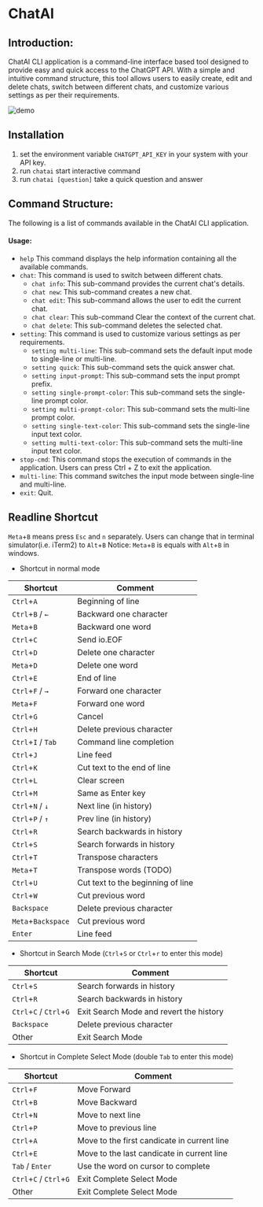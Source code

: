 # ChatAI

## Introduction:
ChatAI CLI application is a command-line interface based tool designed to provide easy and quick access to the ChatGPT API. With a simple and intuitive command structure, this tool allows users to easily create, edit and delete chats, switch between different chats, and customize various settings as per their requirements.

![demo](docs/example.gif)

## Installation

1. set the environment variable `CHATGPT_API_KEY` in your system with your API key.
2. run `chatai` start interactive command
3. run `chatai [question]` take a quick question and answer

## Command Structure:
The following is a list of commands available in the ChatAI CLI application.

#### Usage:
- `help` This command displays the help information containing all the available commands.
- `chat`: This command is used to switch between different chats.
   - `chat info`: This sub-command provides the current chat's details.
   - `chat new`: This sub-command creates a new chat.
   - `chat edit`: This sub-command allows the user to edit the current chat.
   - `chat clear`: This sub-command Clear the context of the current chat.
   - `chat delete`: This sub-command deletes the selected chat.
- `setting`: This command is used to customize various settings as per requirements.
   - `setting multi-line`: This sub-command sets the default input mode to single-line or multi-line.
   - `setting quick`: This sub-command sets the quick answer chat.
   - `setting input-prompt`: This sub-command sets the input prompt prefix.
   - `setting single-prompt-color`: This sub-command sets the single-line prompt color.
   - `setting multi-prompt-color`: This sub-command sets the multi-line prompt color.
   - `setting single-text-color`: This sub-command sets the single-line input text color.
   - `setting multi-text-color`: This sub-command sets the multi-line input text color.
- `stop-cmd`: This command stops the execution of commands in the application. Users can press Ctrl + Z to exit the application.
- `multi-line`: This command switches the input mode between single-line and multi-line.
- `exit`: Quit.


## Readline Shortcut

`Meta`+`B` means press `Esc` and `n` separately.
Users can change that in terminal simulator(i.e. iTerm2) to `Alt`+`B`
Notice: `Meta`+`B` is equals with `Alt`+`B` in windows.

* Shortcut in normal mode

| Shortcut           | Comment                           |
| ------------------ | --------------------------------- |
| `Ctrl`+`A`         | Beginning of line                 |
| `Ctrl`+`B` / `←`   | Backward one character            |
| `Meta`+`B`         | Backward one word                 |
| `Ctrl`+`C`         | Send io.EOF                       |
| `Ctrl`+`D`         | Delete one character              |
| `Meta`+`D`         | Delete one word                   |
| `Ctrl`+`E`         | End of line                       |
| `Ctrl`+`F` / `→`   | Forward one character             |
| `Meta`+`F`         | Forward one word                  |
| `Ctrl`+`G`         | Cancel                            |
| `Ctrl`+`H`         | Delete previous character         |
| `Ctrl`+`I` / `Tab` | Command line completion           |
| `Ctrl`+`J`         | Line feed                         |
| `Ctrl`+`K`         | Cut text to the end of line       |
| `Ctrl`+`L`         | Clear screen                      |
| `Ctrl`+`M`         | Same as Enter key                 |
| `Ctrl`+`N` / `↓`   | Next line (in history)            |
| `Ctrl`+`P` / `↑`   | Prev line (in history)            |
| `Ctrl`+`R`         | Search backwards in history       |
| `Ctrl`+`S`         | Search forwards in history        |
| `Ctrl`+`T`         | Transpose characters              |
| `Meta`+`T`         | Transpose words (TODO)            |
| `Ctrl`+`U`         | Cut text to the beginning of line |
| `Ctrl`+`W`         | Cut previous word                 |
| `Backspace`        | Delete previous character         |
| `Meta`+`Backspace` | Cut previous word                 |
| `Enter`            | Line feed                         |


* Shortcut in Search Mode (`Ctrl`+`S` or `Ctrl`+`r` to enter this mode)

| Shortcut                | Comment                                 |
| ----------------------- | --------------------------------------- |
| `Ctrl`+`S`              | Search forwards in history              |
| `Ctrl`+`R`              | Search backwards in history             |
| `Ctrl`+`C` / `Ctrl`+`G` | Exit Search Mode and revert the history |
| `Backspace`             | Delete previous character               |
| Other                   | Exit Search Mode                        |

* Shortcut in Complete Select Mode (double `Tab` to enter this mode)

| Shortcut                | Comment                                  |
| ----------------------- | ---------------------------------------- |
| `Ctrl`+`F`              | Move Forward                             |
| `Ctrl`+`B`              | Move Backward                            |
| `Ctrl`+`N`              | Move to next line                        |
| `Ctrl`+`P`              | Move to previous line                    |
| `Ctrl`+`A`              | Move to the first candicate in current line |
| `Ctrl`+`E`              | Move to the last candicate in current line |
| `Tab` / `Enter`         | Use the word on cursor to complete       |
| `Ctrl`+`C` / `Ctrl`+`G` | Exit Complete Select Mode                |
| Other                   | Exit Complete Select Mode                |

